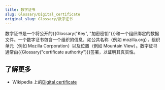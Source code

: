 ```yaml
---
title: 数字证书
slug: Glossary/Digital_certificate
original_slug: Glossary/数字证书
---
```

数字证书是一个将公开的{{Glossary("Key", "加密密钥")}}和一个组织绑定的数据文件。一个数字证书包含一个组织的信息，如公共名称（例如 mozilla.org），组织单元（例如 Mozilla Corporation）以及位置（例如 Mountain View）。数字证书通常由{{Glossary("certificate authority")}}签署，以证明其真实性。

## 了解更多

- Wikipedia 上的[Digital certificate](https://zh.wikipedia.org/wiki/Public_key_certificate)

